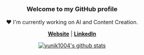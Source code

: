 <h3 align="center">Welcome to my GitHub profile</h3>

<p align="center">❤ I'm currently working on AI and Content Creation.</p>

<p align="center">
  <strong><a href="https://yunik1004.github.io">Website</a></strong> |
  <strong><a href="https://www.linkedin.com/in/inkyu">LinkedIn</a></strong>
</p>

<p align="center">
  <a href="https://github.com/yunik1004"><img src="https://github-readme-stats.vercel.app/api?username=yunik1004&hide_border=true&show_icons=true" alt="yunik1004's github stats"></a>
</p>

<!--
**yunik1004/yunik1004** is a ✨ _special_ ✨ repository because its `README.md` (this file) appears on your GitHub profile.

Here are some ideas to get you started:

- 🔭 I’m currently working on ...
- 🌱 I’m currently learning ...
- 👯 I’m looking to collaborate on ...
- 🤔 I’m looking for help with ...
- 💬 Ask me about ...
- 📫 How to reach me: ...
- 😄 Pronouns: ...
- ⚡ Fun fact: ...
-->
